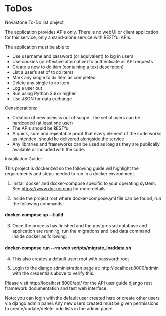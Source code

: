 # ToDos
Novastone To-Do list project

The application provides APIs only. There is no web UI or client application for this service, only a stand-alone service with RESTful APIs.
 
The application must be able to
-  Use username and password (or equivalent) to log in users
-  Use cookies (or effective alternative) to authenticate all API requests
-  Create a new to do item (containing a text description)
-  List a user’s set of to do items
-  Mark any single to do item as completed
-  Delete any single to do item
-  Log a user out
-  Run using Python 3.6 or higher
-  Use JSON for data exchange
 
Considerations:
-  Creation of new users is out of scope.  The set of users can be hardcoded (at least one user)
-  The APIs should be RESTful
-  A quick, sure and repeatable proof that every element of the code works as intended, should be delivered alongside the service
-  Any libraries and frameworks can be used as long as they are publically available or included with the code.
 

Installation Guide:

This project is dockerized so the following guide will highlight the requirements and steps needed
to run in a docker environment.

1. Install docker and docker-compose specific to your operating system. See https://www.docker.com for more details.

2. Inside the project root where docker-compose.yml file can be found, run the following commands:
#### docker-compose up --build

3. Once the process has finished and the postgres sql database and application are running,
run the migrations and load data command inside docker as following:
#### docker-compose run --rm web scripts/migrate_loaddata.sh

4. This also creates a default user: root with password: root

5. Login to the django administration page at: http://localhost:8000/admin with the credentials above to verify this.


Please visit http://localhost:8000/api/ for the API user guide django rest framework documentation and test web interface.

Note: you can login with the default user created here or create other users via django admin panel.
Any new users created must be given permissions to create/update/delete todo lists in the admin panel. 
